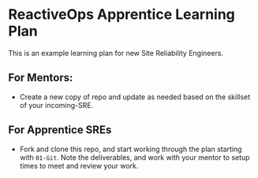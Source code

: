 # ReactiveOps Apprentice Learning Plan 

This is an example learning plan for new Site Reliability Engineers. 

## For Mentors: 
* Create a new copy of repo and update as needed based on the skillset of your incoming-SRE.

## For Apprentice SREs 
* Fork and clone this repo, and start working through the plan starting with `01-Git`. Note the deliverables, and work with your mentor to setup times to meet and review your work. 
